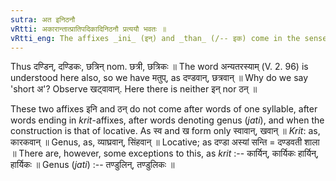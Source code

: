 ```yaml
---
sutra: अत इनिठनौ
vRtti: अकारान्तात्प्रातिपदिकादिनिठनौ प्रत्ययौ भवतः ॥
vRtti_eng: The affixes _ini_ (इन्) and _than_ (/-- इक) come in the sense of _matup_, after nominal stems ending in short अ; and in the alternative _matup_ also comes.
---
```

Thus दण्डिन्, दण्डिकः, छत्रिन् nom. छत्री, छत्रिकः ॥ The word अन्यतरस्याम् (V. 2. 96) is understood here also, so we have मतुप्, as दण्डवान्, छत्रवान् ॥ Why do we say 'short अ'? Observe खट्वावान्. Here there is neither इन् nor ठन् ॥

These two affixes इनि and ठन् do not come after words of one syllable, after words ending in _krit_-affixes, after words denoting genus (_jati_), and when the construction is that of locative. As स्व and ख form only स्वावान्, खवान् ॥ _Krit_: as, कारकवान् ॥ Genus, as, व्याघ्रवान्, सिंहवान् ॥ Locative; as दण्डा अस्यां सन्ति = दण्डवती शाला ॥ There are, however, some exceptions to this, as _krit_ :-- कार्यिन्, कार्यिकः हार्यिन्, हार्यिकः ॥ Genus (_jati_) :-- तण्डुलिन्, तण्डुलिकः ॥
